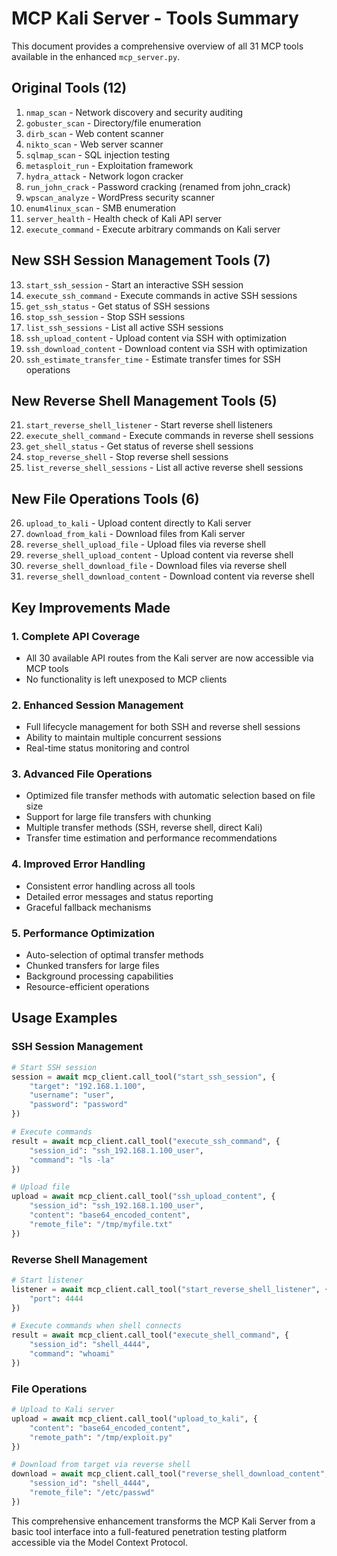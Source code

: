 # MCP Kali Server - Tools Summary

This document provides a comprehensive overview of all 31 MCP tools available in the enhanced `mcp_server.py`.

## Original Tools (12)
1. `nmap_scan` - Network discovery and security auditing
2. `gobuster_scan` - Directory/file enumeration
3. `dirb_scan` - Web content scanner
4. `nikto_scan` - Web server scanner
5. `sqlmap_scan` - SQL injection testing
6. `metasploit_run` - Exploitation framework
7. `hydra_attack` - Network logon cracker
8. `run_john_crack` - Password cracking (renamed from john_crack)
9. `wpscan_analyze` - WordPress security scanner
10. `enum4linux_scan` - SMB enumeration
11. `server_health` - Health check of Kali API server
12. `execute_command` - Execute arbitrary commands on Kali server

## New SSH Session Management Tools (7)
13. `start_ssh_session` - Start an interactive SSH session
14. `execute_ssh_command` - Execute commands in active SSH sessions
15. `get_ssh_status` - Get status of SSH sessions
16. `stop_ssh_session` - Stop SSH sessions
17. `list_ssh_sessions` - List all active SSH sessions
18. `ssh_upload_content` - Upload content via SSH with optimization
19. `ssh_download_content` - Download content via SSH with optimization
20. `ssh_estimate_transfer_time` - Estimate transfer times for SSH operations

## New Reverse Shell Management Tools (5)
21. `start_reverse_shell_listener` - Start reverse shell listeners
22. `execute_shell_command` - Execute commands in reverse shell sessions
23. `get_shell_status` - Get status of reverse shell sessions
24. `stop_reverse_shell` - Stop reverse shell sessions
25. `list_reverse_shell_sessions` - List all active reverse shell sessions

## New File Operations Tools (6)
26. `upload_to_kali` - Upload content directly to Kali server
27. `download_from_kali` - Download files from Kali server
28. `reverse_shell_upload_file` - Upload files via reverse shell
29. `reverse_shell_upload_content` - Upload content via reverse shell
30. `reverse_shell_download_file` - Download files via reverse shell
31. `reverse_shell_download_content` - Download content via reverse shell

## Key Improvements Made

### 1. Complete API Coverage
- All 30 available API routes from the Kali server are now accessible via MCP tools
- No functionality is left unexposed to MCP clients

### 2. Enhanced Session Management
- Full lifecycle management for both SSH and reverse shell sessions
- Ability to maintain multiple concurrent sessions
- Real-time status monitoring and control

### 3. Advanced File Operations
- Optimized file transfer methods with automatic selection based on file size
- Support for large file transfers with chunking
- Multiple transfer methods (SSH, reverse shell, direct Kali)
- Transfer time estimation and performance recommendations

### 4. Improved Error Handling
- Consistent error handling across all tools
- Detailed error messages and status reporting
- Graceful fallback mechanisms

### 5. Performance Optimization
- Auto-selection of optimal transfer methods
- Chunked transfers for large files
- Background processing capabilities
- Resource-efficient operations

## Usage Examples

### SSH Session Management
```python
# Start SSH session
session = await mcp_client.call_tool("start_ssh_session", {
    "target": "192.168.1.100",
    "username": "user",
    "password": "password"
})

# Execute commands
result = await mcp_client.call_tool("execute_ssh_command", {
    "session_id": "ssh_192.168.1.100_user",
    "command": "ls -la"
})

# Upload file
upload = await mcp_client.call_tool("ssh_upload_content", {
    "session_id": "ssh_192.168.1.100_user",
    "content": "base64_encoded_content",
    "remote_file": "/tmp/myfile.txt"
})
```

### Reverse Shell Management
```python
# Start listener
listener = await mcp_client.call_tool("start_reverse_shell_listener", {
    "port": 4444
})

# Execute commands when shell connects
result = await mcp_client.call_tool("execute_shell_command", {
    "session_id": "shell_4444",
    "command": "whoami"
})
```

### File Operations
```python
# Upload to Kali server
upload = await mcp_client.call_tool("upload_to_kali", {
    "content": "base64_encoded_content",
    "remote_path": "/tmp/exploit.py"
})

# Download from target via reverse shell
download = await mcp_client.call_tool("reverse_shell_download_content", {
    "session_id": "shell_4444",
    "remote_file": "/etc/passwd"
})
```

This comprehensive enhancement transforms the MCP Kali Server from a basic tool interface into a full-featured penetration testing platform accessible via the Model Context Protocol.
